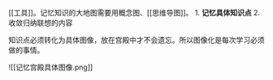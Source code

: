 [[工具]]。记忆知识的大地图需要用概念图、[[思维导图]]。
	1. **记忆具体知识点**
	2. 收敛归纳联想的内容

知识点必须转化为具体图像，放在宫殿中才不会遗忘。所以图像化是每次学习必须做的事情。

![[记忆宫殿具体图像.png]] 